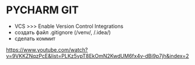 # PYCHARM GIT

- VCS >>> Enable Version Control Integrations
- создать  файл .gitignore (/venv/, /.idea/)
- cделать коммит

https://www.youtube.com/watch?v=9VKKZNqzPcE&list=PLKz5vpT8EkOmN2KwdUM6fx4v-dBi9p7jh&index=2